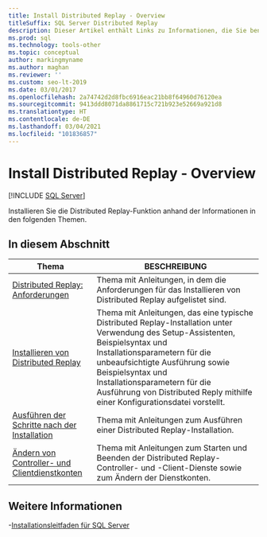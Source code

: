 ```yaml
---
title: Install Distributed Replay - Overview
titleSuffix: SQL Server Distributed Replay
description: Dieser Artikel enthält Links zu Informationen, die Sie benötigen, um das Feature Distributed Replay in SQL Server zu installieren.
ms.prod: sql
ms.technology: tools-other
ms.topic: conceptual
author: markingmyname
ms.author: maghan
ms.reviewer: ''
ms.custom: seo-lt-2019
ms.date: 03/01/2017
ms.openlocfilehash: 2a74742d2d8fbc6916eac21bb8f64960d76120ea
ms.sourcegitcommit: 9413ddd8071da8861715c721b923e52669a921d8
ms.translationtype: HT
ms.contentlocale: de-DE
ms.lasthandoff: 03/04/2021
ms.locfileid: "101836857"
---
```

# <a name="install-distributed-replay---overview"></a>Install Distributed Replay - Overview

 [!INCLUDE [SQL Server](../../includes/applies-to-version/sqlserver.md)]

Installieren Sie die Distributed Replay-Funktion anhand der Informationen in den folgenden Themen.  
  
## <a name="in-this-section"></a>In diesem Abschnitt  
  
|Thema|BESCHREIBUNG|  
|-----------|-----------------|  
|[Distributed Replay: Anforderungen](../../tools/distributed-replay/distributed-replay-requirements.md)|Thema mit Anleitungen, in dem die Anforderungen für das Installieren von Distributed Replay aufgelistet sind.|  
|[Installieren von Distributed Replay](../../tools/distributed-replay/install-distributed-replay.md)|Thema mit Anleitungen, das eine typische Distributed Replay-Installation unter Verwendung des Setup-Assistenten, Beispielsyntax und Installationsparametern für die unbeaufsichtigte Ausführung sowie Beispielsyntax und Installationsparametern für die Ausführung von Distributed Reply mithilfe einer Konfigurationsdatei vorstellt.|  
|[Ausführen der Schritte nach der Installation](../../tools/distributed-replay/complete-the-post-installation-steps.md)|Thema mit Anleitungen zum Ausführen einer Distributed Replay-Installation.|  
|[Ändern von Controller- und Clientdienstkonten](../../tools/distributed-replay/modify-the-controller-and-client-services-accounts.md)|Thema mit Anleitungen zum Starten und Beenden der Distributed Replay-Controller- und -Client-Dienste sowie zum Ändern der Dienstkonten.|  
  
## <a name="see-also"></a>Weitere Informationen

-[Installationsleitfaden für SQL Server](../../database-engine/install-windows/install-sql-server.md)